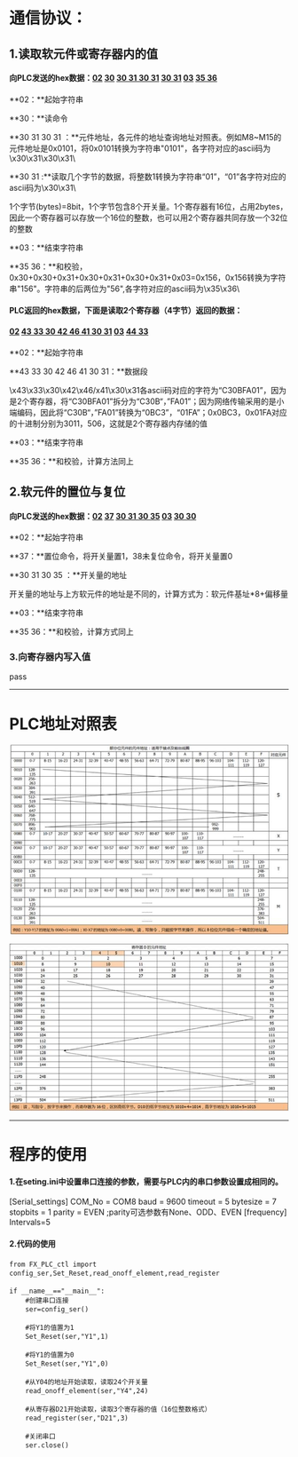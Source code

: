 # 通信协议：

## 1.读取软元件或寄存器内的值

#### 向PLC发送的hex数据：<u>02</u> <u>30</u> <u>30 31 30 31</u> <u>30 31</u> <u>03</u> <u>35 36</u> 

**02：**起始字符串

**30：**读命令

**30 31 30 31 ：**元件地址，各元件的地址查询地址对照表。例如M8~M15的元件地址是0x0101，将0x0101转换为字符串"0101"，各字符对应的ascii码为\x30\x31\\x30\x31\

**30 31 :**读取几个字节的数据，将整数1转换为字符串“01”，“01”各字符对应的ascii码为\x30\x31\\

​            1个字节(bytes)=8bit，1个字节包含8个开关量。1个寄存器有16位，占用2bytes，因此一个寄存器可以存放一个16位的整数，也可以用2个寄存器共同存放一个32位的整数

**03：**结束字符串

**35 36：**和校验，0x30+0x30+0x31+0x30+0x31+0x30+0x31+0x03=0x156，0x156转换为字符串"156"。字符串的后两位为"56",各字符对应的ascii码为\x35\x36\



#### PLC返回的hex数据，下面是读取2个寄存器（4字节）返回的数据：

#### <u>02</u> <u>43 33 30 42 46 41 30 31</u> <u>03</u> <u>44 33</u>

**02：**起始字符串

**43 33 30 42 46 41 30 31：**数据段

\x43\x33\x30\x42\x46/x41\x30\x31各ascii码对应的字符为“C30BFA01”，因为是2个寄存器，将“C30BFA01”拆分为“C30B“，”FA01”；因为网络传输采用的是小端编码，因此将“C30B“，”FA01”转换为“0BC3”，“01FA”；0x0BC3，0x01FA对应的十进制分别为3011，506，这就是2个寄存器内存储的值

**03：**结束字符串

**35 36：**和校验，计算方法同上



## 2.软元件的置位与复位

#### 向PLC发送的hex数据：<u>02</u> <u>37</u> <u>30 31 30 35</u> <u>03</u> <u>30 30</u>

**02：**起始字符串

**37：**置位命令，将开关量置1，38未复位命令，将开关量置0

**30 31 30 35 ：**开关量的地址

开关量的地址与上方软元件的地址是不同的，计算方式为：软元件基址*8+偏移量

**03：**结束字符串

**35 36：**和校验，计算方式同上



### 3.向寄存器内写入值

pass

------



# PLC地址对照表

![软元件地址](https://github.com/102757017/FX_PLC_communication/blob/master/address1.png?raw=true)

![寄存器地址](https://github.com/102757017/FX_PLC_communication/blob/master/address2.png?raw=true)

------



# 程序的使用

#### 1.在seting.ini中设置串口连接的参数，需要与PLC内的串口参数设置成相同的。

[Serial_settings]
COM_No = COM8
baud = 9600
timeout = 5
bytesize = 7
stopbits = 1
parity = EVEN
;parity可选参数有None、ODD、EVEN
[frequency]
Intervals=5

#### 2.代码的使用

```
from FX_PLC_ctl import config_ser,Set_Reset,read_onoff_element,read_register

if __name__=="__main__":
    #创建串口连接
    ser=config_ser()
    
    #将Y1的值置为1
    Set_Reset(ser,"Y1",1)
    
  	#将Y1的值置为0
    Set_Reset(ser,"Y1",0)
    
    #从Y04的地址开始读取，读取24个开关量
    read_onoff_element(ser,"Y4",24)
    
    #从寄存器D21开始读取，读取3个寄存器的值（16位整数格式）
    read_register(ser,"D21",3)
    
    #关闭串口
    ser.close()

```

